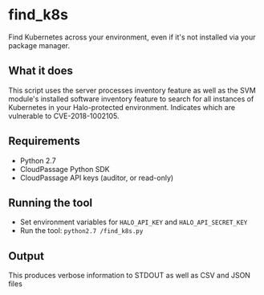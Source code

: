 # find_k8s
Find Kubernetes across your environment, even if it's not installed via your package manager.

## What it does

This script uses the server processes inventory feature as well as the SVM
module's installed software inventory feature to search for all instances of
Kubernetes in your Halo-protected environment. Indicates which are vulnerable
to CVE-2018-1002105.

## Requirements
* Python 2.7
* CloudPassage Python SDK
* CloudPassage API keys (auditor, or read-only)

## Running the tool
* Set environment variables for `HALO_API_KEY` and `HALO_API_SECRET_KEY`
* Run the tool: `python2.7 /find_k8s.py`

## Output
This produces verbose information to STDOUT as well as CSV and JSON files
